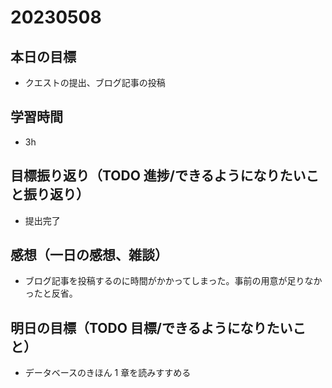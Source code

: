 # 20230508

## 本日の目標

- クエストの提出、ブログ記事の投稿

## 学習時間

- 3h

## 目標振り返り（TODO 進捗/できるようになりたいこと振り返り）

- 提出完了

## 感想（一日の感想、雑談）

- ブログ記事を投稿するのに時間がかかってしまった。事前の用意が足りなかったと反省。

## 明日の目標（TODO 目標/できるようになりたいこと）

- データベースのきほん 1 章を読みすすめる
